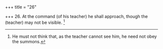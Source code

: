 +++
title = "26"

+++
26. At the command (of his teacher) he shall approach, though the (teacher) may not be visible. [^23] 


[^23]:  He must not think that, as the teacher cannot see him, he need not obey the summons.
